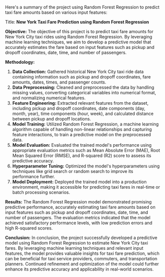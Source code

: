 Here's a summary of the project using Random Forest Regression to predict taxi fare amounts based on various input features:

Title: **New York Taxi Fare Prediction using Random Forest Regression**

**Objective:**
The objective of this project is to predict taxi fare amounts for New York City taxi rides using Random Forest Regression. By leveraging machine learning techniques, we aim to develop a predictive model that accurately estimates the fare based on input features such as pickup and dropoff coordinates, date, time, and number of passengers.

**Methodology:**
1. **Data Collection:** Gathered historical New York City taxi ride data containing information such as pickup and dropoff coordinates, fare amounts, dates, times, and passenger counts.
2. **Data Preprocessing:** Cleaned and preprocessed the data by handling missing values, converting categorical variables into numerical format, and normalizing numerical features.
3. **Feature Engineering:** Extracted relevant features from the dataset, including pickup and dropoff coordinates, date components (day, month, year), time components (hour, week), and calculated distance between pickup and dropoff locations.
4. **Model Training:** Utilized Random Forest Regression, a machine learning algorithm capable of handling non-linear relationships and capturing feature interactions, to train a predictive model on the preprocessed data.
5. **Model Evaluation:** Evaluated the trained model's performance using appropriate evaluation metrics such as Mean Absolute Error (MAE), Root Mean Squared Error (RMSE), and R-squared (R2) score to assess its predictive accuracy.
6. **Hyperparameter Tuning:** Optimized the model's hyperparameters using techniques like grid search or random search to improve its performance further.
7. **Model Deployment:** Deployed the trained model into a production environment, making it accessible for predicting taxi fares in real-time or batch processing scenarios.

**Results:**
The Random Forest Regression model demonstrated promising predictive performance, accurately estimating taxi fare amounts based on input features such as pickup and dropoff coordinates, date, time, and number of passengers. The evaluation metrics indicated that the model achieved satisfactory performance levels, with low prediction errors and high R-squared scores.

**Conclusion:**
In conclusion, the project successfully developed a predictive model using Random Forest Regression to estimate New York City taxi fares. By leveraging machine learning techniques and relevant input features, the model provides valuable insights for taxi fare prediction, which can be beneficial for taxi service providers, commuters, and transportation planners. Continued refinement and optimization of the model could further enhance its predictive accuracy and applicability in real-world scenarios.
